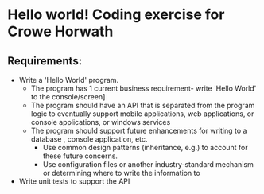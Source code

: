 # Hello world! Coding exercise for Crowe Horwath

## Requirements:

- Write a 'Hello World' program.
  - The program has 1 current business requirement- write 'Hello World' to the console/screen]
  - The program should have an API that is separated from the program logic to eventually support mobile applications, web applications, or console applications, or windows services
  - The program should support future enhancements for writing to a database , console application, etc.
    - Use common design patterns (inheritance, e.g.) to account for these future concerns.
    - Use configuration files or another industry-standard mechanism or determining where to write the information to
- Write unit tests to support the API
